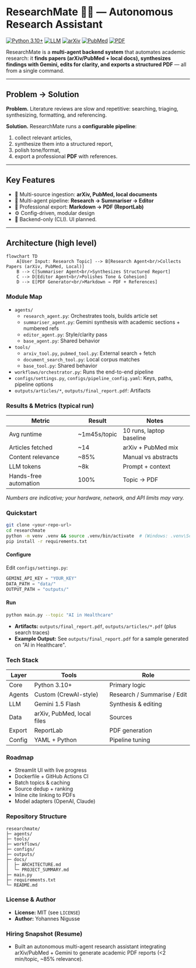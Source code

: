 # ResearchMate 🧠📄 — Autonomous Research Assistant

[![Python 3.10+](https://img.shields.io/badge/Python-3.10%2B-blue.svg)](https://www.python.org/)
[![LLM](https://img.shields.io/badge/LLM-Gemini%201.5%20Flash-9cf)]()
[![arXiv](https://img.shields.io/badge/Data-arXiv-red)]()
[![PubMed](https://img.shields.io/badge/Data-PubMed-0a7)]()
[![PDF](https://img.shields.io/badge/Export-ReportLab-lightgrey)]()

ResearchMate is a **multi-agent backend system** that automates academic research: it **finds papers (arXiv/PubMed + local docs), synthesizes findings with Gemini, edits for clarity, and exports a structured PDF** — all from a single command.

---

## Problem → Solution
**Problem.** Literature reviews are slow and repetitive: searching, triaging, synthesizing, formatting, and referencing.

**Solution.** ResearchMate runs a **configurable pipeline**:
1) collect relevant articles,
2) synthesize them into a structured report,
3) polish tone/format,
4) export a professional **PDF** with references.

---

## Key Features
- 🔎 Multi-source ingestion: **arXiv, PubMed, local documents**
- 🤖 Multi-agent pipeline: **Research → Summariser → Editor**
- 📄 Professional export: **Markdown → PDF (ReportLab)**
- ⚙️ Config-driven, modular design
- 🧪 Backend-only (CLI). UI planned.

---

## Architecture (high level)
```mermaid
flowchart TD
    A[User Input: Research Topic] --> B[Research Agent<br/>Collects Papers (arXiv, PubMed, Local)]
    B --> C[Summariser Agent<br/>Synthesizes Structured Report]
    C --> D[Editor Agent<br/>Polishes Tone & Cohesion]
    D --> E[PDF Generator<br/>Markdown → PDF + References]
```

### Module Map
- `agents/`
  - `research_agent.py`: Orchestrates tools, builds article set
  - `summariser_agent.py`: Gemini synthesis with academic sections + numbered refs
  - `editor_agent.py`: Style/clarity pass
  - `base_agent.py`: Shared behavior
- `tools/`
  - `arxiv_tool.py`, `pubmed_tool.py`: External search + fetch
  - `document_search_tool.py`: Local corpus matches
  - `base_tool.py`: Shared behavior
- `workflows/orchestrator.py`: Runs the end-to-end pipeline
- `configs/settings.py`, `configs/pipeline_config.yaml`: Keys, paths, pipeline options
- `outputs/articles/*`, `outputs/final_report.pdf`: Artifacts

### Results & Metrics (typical run)
| Metric               | Result          | Notes                    |
|----------------------|-----------------|--------------------------|
| Avg runtime          | ~1m45s/topic    | 10 runs, laptop baseline |
| Articles fetched     | ~14             | arXiv + PubMed mix       |
| Content relevance    | ~85%            | Manual vs abstracts      |
| LLM tokens           | ~8k             | Prompt + context         |
| Hands-free automation| 100%            | Topic → PDF              |

_Numbers are indicative; your hardware, network, and API limits may vary._

### Quickstart
```bash
git clone <your-repo-url>
cd researchmate
python -m venv .venv && source .venv/bin/activate  # (Windows: .venv\Scripts\activate)
pip install -r requirements.txt
```

#### Configure
Edit `configs/settings.py`:

```python
GEMINI_API_KEY = "YOUR_KEY"
DATA_PATH = "data/"
OUTPUT_PATH = "outputs/"
```

#### Run
```bash
python main.py --topic "AI in Healthcare"
```

- **Artifacts:** `outputs/final_report.pdf`, `outputs/articles/*.pdf` (plus search traces)
- **Example Output:** See `outputs/final_report.pdf` for a sample generated on "AI in Healthcare".

### Tech Stack
| Layer | Tools | Role |
|-------|-------|------|
| Core | Python 3.10+ | Primary logic |
| Agents | Custom (CrewAI-style) | Research / Summarise / Edit |
| LLM | Gemini 1.5 Flash | Synthesis & editing |
| Data | arXiv, PubMed, local files | Sources |
| Export | ReportLab | PDF generation |
| Config | YAML + Python | Pipeline tuning |

### Roadmap
- Streamlit UI with live progress
- Dockerfile + GitHub Actions CI
- Batch topics & caching
- Source dedup + ranking
- Inline cite linking to PDFs
- Model adapters (OpenAI, Claude)

### Repository Structure
```text
researchmate/
├─ agents/
├─ tools/
├─ workflows/
├─ configs/
├─ outputs/
├─ docs/
│  ├─ ARCHITECTURE.md
│  └─ PROJECT_SUMMARY.md
├─ main.py
├─ requirements.txt
└─ README.md
```

### License & Author
- **License:** MIT (see `LICENSE`)
- **Author:** Yohannes Nigusse

### Hiring Snapshot (Resume)
- Built an autonomous multi-agent research assistant integrating arXiv/PubMed + Gemini to generate academic PDF reports (<2 min/topic, ~85% relevance).
